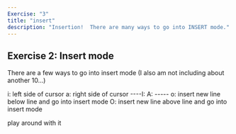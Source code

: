 ```yaml
---
Exercise: "3"
title: "insert"
description: "Insertion!  There are many ways to go into INSERT mode."
---
```


## Exercise 2: Insert mode
There are a few ways to go into insert mode
(I also am not including about another 10...)

i: left side of cursor
a: right side of cursor
  ----I:
  A: -----
o: insert new line below line and go into insert mode
O: insert new line above line and go into insert mode

play around with it
